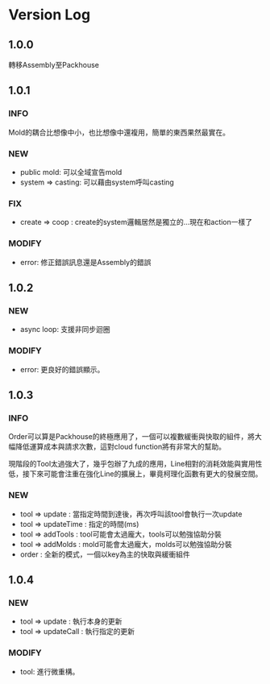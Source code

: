 # Version Log

## 1.0.0

轉移Assembly至Packhouse

## 1.0.1

### INFO

Mold的耦合比想像中小，也比想像中還複用，簡單的東西果然最實在。

### NEW

* public mold: 可以全域宣告mold
* system => casting: 可以藉由system呼叫casting

### FIX

* create => coop : create的system邏輯居然是獨立的...現在和action一樣了

### MODIFY

* error: 修正錯誤訊息還是Assembly的錯誤

## 1.0.2

### NEW

* async loop: 支援非同步迴圈

### MODIFY

* error: 更良好的錯誤顯示。

## 1.0.3

### INFO

Order可以算是Packhouse的終極應用了，一個可以複數緩衝與快取的組件，將大幅降低運算成本與請求次數，這對cloud function將有非常大的幫助。

現階段的Tool太過強大了，幾乎包辦了九成的應用，Line相對的消耗效能與實用性低，接下來可能會注重在強化Line的擴展上，畢竟柯理化函數有更大的發展空間。

### NEW

* tool => update : 當指定時間到達後，再次呼叫該tool會執行一次update
* tool => updateTime : 指定的時間(ms)
* tool => addTools : tool可能會太過龐大，tools可以勉強協助分裝
* tool => addMolds : mold可能會太過龐大，molds可以勉強協助分裝
* order : 全新的模式，一個以key為主的快取與緩衝組件

## 1.0.4

### NEW

* tool => update : 執行本身的更新
* tool => updateCall : 執行指定的更新

### MODIFY

* tool: 進行微重構。
